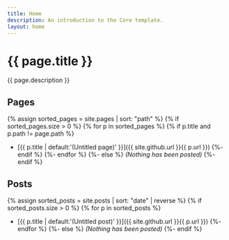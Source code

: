 ```yaml
---
title: Home
description: An introduction to the Core template.
layout: home
---
```


# {{ page.title }}

{{ page.description }}

## Pages

{% assign sorted_pages = site.pages | sort: "path" %}
{% if sorted_pages.size > 0 %}
{% for p in sorted_pages %}
{% if p.title and p.path != page.path %}
- [{{ p.title | default:'(Untitled page)' }}]({{ site.github.url }}{{ p.url }})
{%- endif %}
{%- endfor %}
{%- else %}
_(Nothing has been posted)_
{%- endif %}

## Posts

{% assign sorted_posts = site.posts | sort: "date" | reverse %}
{% if sorted_posts.size > 0 %}
{% for p in sorted_posts %}
- [{{ p.title | default:'(Untitled post)' }}]({{ site.github.url }}{{ p.url }})
{%- endfor %}
{%- else %}
_(Nothing has been posted)_
{%- endif %}